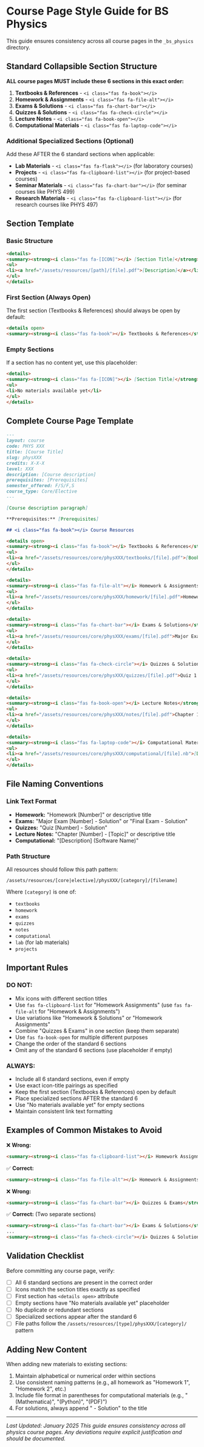 # Course Page Style Guide for BS Physics

This guide ensures consistency across all course pages in the `_bs_physics` directory.

## Standard Collapsible Section Structure

**ALL course pages MUST include these 6 sections in this exact order:**

1. **Textbooks & References** - `<i class="fas fa-book"></i>`
2. **Homework & Assignments** - `<i class="fas fa-file-alt"></i>`
3. **Exams & Solutions** - `<i class="fas fa-chart-bar"></i>`
4. **Quizzes & Solutions** - `<i class="fas fa-check-circle"></i>`
5. **Lecture Notes** - `<i class="fas fa-book-open"></i>`
6. **Computational Materials** - `<i class="fas fa-laptop-code"></i>`

### Additional Specialized Sections (Optional)

Add these AFTER the 6 standard sections when applicable:

- **Lab Materials** - `<i class="fas fa-flask"></i>` (for laboratory courses)
- **Projects** - `<i class="fas fa-clipboard-list"></i>` (for project-based courses)
- **Seminar Materials** - `<i class="fas fa-chart-bar"></i>` (for seminar courses like PHYS 499)
- **Research Materials** - `<i class="fas fa-clipboard-list"></i>` (for research courses like PHYS 497)

## Section Template

### Basic Structure
```markdown
<details>
<summary><strong><i class="fas fa-[ICON]"></i> [Section Title]</strong></summary>
<ul>
<li><a href="/assets/resources/[path]/[file].pdf">[Description]</a></li>
</ul>
</details>
```

### First Section (Always Open)
The first section (Textbooks & References) should always be open by default:
```markdown
<details open>
<summary><strong><i class="fas fa-book"></i> Textbooks & References</strong></summary>
```

### Empty Sections
If a section has no content yet, use this placeholder:
```markdown
<details>
<summary><strong><i class="fas fa-[ICON]"></i> [Section Title]</strong></summary>
<ul>
<li>No materials available yet</li>
</ul>
</details>
```

## Complete Course Page Template

```markdown
---
layout: course
code: PHYS XXX
title: [Course Title]
slug: physXXX
credits: X-X-X
level: XXX
description: [Course description]
prerequisites: [Prerequisites]
semester_offered: F/S/F,S
course_type: Core/Elective
---

[Course description paragraph]

**Prerequisites:** [Prerequisites]

## <i class="fas fa-book"></i> Course Resources

<details open>
<summary><strong><i class="fas fa-book"></i> Textbooks & References</strong></summary>
<ul>
<li><a href="/assets/resources/core/physXXX/textbooks/[file].pdf">[Book Title - Author]</a></li>
</ul>
</details>

<details>
<summary><strong><i class="fas fa-file-alt"></i> Homework & Assignments</strong></summary>
<ul>
<li><a href="/assets/resources/core/physXXX/homework/[file].pdf">Homework 1</a></li>
</ul>
</details>

<details>
<summary><strong><i class="fas fa-chart-bar"></i> Exams & Solutions</strong></summary>
<ul>
<li><a href="/assets/resources/core/physXXX/exams/[file].pdf">Major Exam I - Solution</a></li>
</ul>
</details>

<details>
<summary><strong><i class="fas fa-check-circle"></i> Quizzes & Solutions</strong></summary>
<ul>
<li><a href="/assets/resources/core/physXXX/quizzes/[file].pdf">Quiz 1 - Solution</a></li>
</ul>
</details>

<details>
<summary><strong><i class="fas fa-book-open"></i> Lecture Notes</strong></summary>
<ul>
<li><a href="/assets/resources/core/physXXX/notes/[file].pdf">Chapter 1 - Notes</a></li>
</ul>
</details>

<details>
<summary><strong><i class="fas fa-laptop-code"></i> Computational Materials</strong></summary>
<ul>
<li><a href="/assets/resources/core/physXXX/computational/[file].nb">[Description] (Mathematica)</a></li>
</ul>
</details>
```

## File Naming Conventions

### Link Text Format
- **Homework:** "Homework [Number]" or descriptive title
- **Exams:** "Major Exam [Number] - Solution" or "Final Exam - Solution"
- **Quizzes:** "Quiz [Number] - Solution"
- **Lecture Notes:** "Chapter [Number] - [Topic]" or descriptive title
- **Computational:** "[Description] (Software Name)"

### Path Structure
All resources should follow this path pattern:
```
/assets/resources/[core|elective]/physXXX/[category]/[filename]
```

Where `[category]` is one of:
- `textbooks`
- `homework`
- `exams`
- `quizzes`
- `notes`
- `computational`
- `lab` (for lab materials)
- `projects`

## Important Rules

### DO NOT:
- Mix icons with different section titles
- Use `fas fa-clipboard-list` for "Homework Assignments" (use `fas fa-file-alt` for "Homework & Assignments")
- Use variations like "Homework & Solutions" or "Homework Assignments"
- Combine "Quizzes & Exams" in one section (keep them separate)
- Use `fas fa-book-open` for multiple different purposes
- Change the order of the standard 6 sections
- Omit any of the standard 6 sections (use placeholder if empty)

### ALWAYS:
- Include all 6 standard sections, even if empty
- Use exact icon-title pairings as specified
- Keep the first section (Textbooks & References) open by default
- Place specialized sections AFTER the standard 6
- Use "No materials available yet" for empty sections
- Maintain consistent link text formatting

## Examples of Common Mistakes to Avoid

❌ **Wrong:**
```markdown
<summary><strong><i class="fas fa-clipboard-list"></i> Homework Assignments</strong></summary>
```

✅ **Correct:**
```markdown
<summary><strong><i class="fas fa-file-alt"></i> Homework & Assignments</strong></summary>
```

❌ **Wrong:**
```markdown
<summary><strong><i class="fas fa-chart-bar"></i> Quizzes & Exams</strong></summary>
```

✅ **Correct:** (Two separate sections)
```markdown
<summary><strong><i class="fas fa-chart-bar"></i> Exams & Solutions</strong></summary>
...
<summary><strong><i class="fas fa-check-circle"></i> Quizzes & Solutions</strong></summary>
```

## Validation Checklist

Before committing any course page, verify:
- [ ] All 6 standard sections are present in the correct order
- [ ] Icons match the section titles exactly as specified
- [ ] First section has `<details open>` attribute
- [ ] Empty sections have "No materials available yet" placeholder
- [ ] No duplicate or redundant sections
- [ ] Specialized sections appear after the standard 6
- [ ] File paths follow the `/assets/resources/[type]/physXXX/[category]/` pattern

## Adding New Content

When adding new materials to existing sections:
1. Maintain alphabetical or numerical order within sections
2. Use consistent naming patterns (e.g., all homework as "Homework 1", "Homework 2", etc.)
3. Include file format in parentheses for computational materials (e.g., "(Mathematica)", "(Python)", "(PDF)")
4. For solutions, always append " - Solution" to the title

---

*Last Updated: January 2025*
*This guide ensures consistency across all physics course pages. Any deviations require explicit justification and should be documented.*